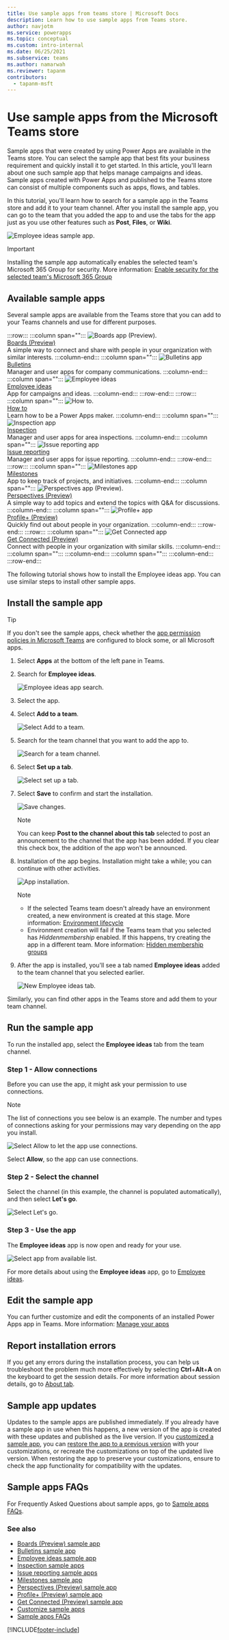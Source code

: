 ```yaml
---
title: Use sample apps from teams store | Microsoft Docs
description: Learn how to use sample apps from Teams store.
author: navjotm
ms.service: powerapps
ms.topic: conceptual
ms.custom: intro-internal
ms.date: 06/25/2021
ms.subservice: teams
ms.author: namarwah
ms.reviewer: tapanm
contributors:
  - tapanm-msft
---
```


# Use sample apps from the Microsoft Teams store

Sample apps that were created by using Power Apps are available in the Teams store. You can select the sample app that best fits your business requirement and quickly install it to get started. In this article, you'll learn about one such sample app that helps manage campaigns and ideas. Sample apps created with Power Apps and published to the Teams store can consist of multiple components such as apps, flows, and tables.

In this tutorial, you'll learn how to search for a sample app in the Teams store and add it to your team channel. After you install the sample app, you can go to the team that you added the app to and use the tabs for the app just as you use other features such as **Post**, **Files**, or **Wiki**.

![Employee ideas sample app.](media/sample-app.png "Employee ideas sample app")

> [!IMPORTANT]
> Installing the sample app automatically enables the selected team's Microsoft 365 Group for security. More information: [Enable security for the selected team's Microsoft 365 Group](../maker/canvas-apps/share-app.md#share-an-app-with-microsoft-365-groups)

## Available sample apps

Several sample apps are available from the Teams store that you can add to your Teams channels and use for different purposes.

:::row:::
   :::column span="":::
      ![Boards app (Preview).](media/app-icons/boards-app-icon.png "Boards app (Preview)") <br> [Boards (Preview)](boards.md) <br> A simple way to connect and share with people in your organization with similar interests.
   :::column-end:::
   :::column span="":::
      ![Bulletins app](media/app-icons/bulletins-app-icon.png "Bulletins app") <br> [Bulletins](bulletins.md) <br> Manager and user apps for company communications.
   :::column-end:::
   :::column span="":::
      ![Employee ideas](media/app-icons/employee-ideas-app-icon.png "Employee ideas app") <br> [Employee ideas](employee-ideas.md) <br> App for campaigns and ideas.
   :::column-end:::
:::row-end:::
:::row:::
   :::column span="":::
      ![How to.](media/app-icons/how-to-app-icon.png "How to app (Preview)") <br> [How to](how-to.md) <br> Learn how to be a Power Apps maker.
   :::column-end:::
   :::column span="":::
      ![Inspection app](media/app-icons/inspection-app-icon.png "Inspection app") <br> [Inspection](inspection.md) <br> Manager and user apps for area inspections.
   :::column-end:::
   :::column span="":::
      ![Issue reporting app](media/app-icons/issue-reporting-app-icon.png "Issue reporting app") <br> [Issue reporting](issue-reporting.md) <br> Manager and user apps for issue reporting.
   :::column-end:::
:::row-end:::
:::row:::
   :::column span="":::
      ![Milestones app](media/app-icons/milestones-app-icon.png "Milestones app") <br> [Milestones](milestones.md) <br> App to keep track of projects, and initiatives.
   :::column-end:::
    :::column span="":::
      ![Perspectives app (Preview).](media/app-icons/perspectives-app-icon.png "Perspectives app (Preview)") <br> [Perspectives (Preview)](perspectives.md) <br> A simple way to add topics and extend the topics with Q&A for discussions.
   :::column-end:::
   :::column span="":::
      ![Profile+ app](media/app-icons/profile-app-icon.png "Profile+ app") <br> [Profile+ (Preview)](profile-app.md) <br> Quickly find out about people in your organization.
   :::column-end:::
:::row-end:::
:::row:::
   :::column span="":::
    ![Get Connected app](media/app-icons/get-connected-app-icon.png "Get Connected app") <br> [Get Connected (Preview)](get-connected.md) <br> Connect with people in your organization with similar skills.
   :::column-end:::
   :::column span="":::
    :::column-end:::
   :::column span="":::
    :::column-end:::
:::row-end:::

The following tutorial shows how to install the Employee ideas app. You can use similar steps to install other sample apps.

## Install the sample app

> [!TIP]
> If you don't see the sample apps, check whether the [app permission policies in Microsoft Teams](/microsoftteams/teams-app-permission-policies) are configured to block some, or all Microsoft apps.

1. Select **Apps** at the bottom of the left pane in Teams.

1. Search for **Employee ideas**.

    ![Employee ideas app search.](media/sample-app-9.png "Employee ideas app search")

1. Select the app.

1. Select **Add to a team**.

    ![Select Add to a team.](media/sample-app-1.png "Select Add to a team")

1. Search for the team channel that you want to add the app to.

    ![Search for a team channel.](media/sample-app-2.png "Search for a team channel")

1. Select **Set up a tab**.

   ![Select set up a tab.](media/sample-app-3.png "Select set up a tab")

1. Select **Save** to confirm and start the installation.

    ![Save changes.](media/sample-app-4.png "Save changes")

    > [!NOTE]
    > You can keep **Post to the channel about this tab** selected to post an announcement
    to the channel that the app has been added. If you clear this check box, the addition of the app won't be announced.

1. Installation of the app begins. Installation might take a while; you can continue
    with other activities.

    ![App installation.](media/sample-app-5.png "App installation")

    > [!NOTE]
    > - If the selected Teams team doesn't already have an environment created, a new environment is created at this stage. More information: [Environment lifecycle](/power-platform/admin/about-teams-environment)
    > - Environment creation will fail if the Teams team that you selected has *Hiddenmembership* enabled. If this happens, try creating the app in a different team. More information: [Hidden membership groups](known-issues-limitations.md#hidden-membership-groups)

1. After the app is installed, you'll see a tab named **Employee ideas** added to the team channel that you selected earlier.

    ![New Employee ideas tab.](media/sample-app-6.png "New Employee ideas tab")

Similarly, you can find other apps in the Teams store and add them to your team channel.

## Run the sample app

To run the installed app, select the **Employee ideas** tab from the team channel.

### Step 1 - Allow connections

Before you can use the app, it might ask your permission to use connections.

> [!NOTE]
> The list of connections you see below is an example. The number and types of connections asking for your permissions may vary depending on the app you install.

![Select Allow to let the app use connections.](media/sample-app-10.png "Select Allow to let the app use connections")

Select **Allow**, so the app can use connections.

### Step 2 - Select the channel

Select the channel (in this example, the channel is populated automatically), and then select **Let's go**.

![Select Let's go.](media/sample-app-11.png "Select Let's go")

### Step 3 - Use the app

The **Employee ideas** app is now open and ready for your use.

![Select app from available list.](media/sample-app-12.png "Select app from available list")

For more details about using the **Employee ideas** app, go to [Employee ideas](employee-ideas.md).

## Edit the sample app

You can further customize and edit the components of an installed Power Apps app in Teams. More information: [Manage your apps](manage-your-apps.md)

## Report installation errors

If you get any errors during the installation process, you can help us troubleshoot the problem much more effectively by selecting **Ctrl**+**Alt**+**A** on the keyboard to get the session details. For more information about session details, go to [About tab](overview-of-the-power-apps-app.md#about).

## Sample app updates

Updates to the sample apps are published immediately. If you already have a sample app in use when this happens, a new version of the app is created with these updates and published as the live version. If you [customized a sample app](customize-sample-apps.md), you can [restore the app to a previous version](manage-your-apps.md#restore-an-app) with your customizations, or recreate the customizations on top of the updated live version. When restoring the app to preserve your customizations, ensure to check the app functionality for compatibility with the updates.

## Sample apps FAQs

For Frequently Asked Questions about sample apps, go to [Sample apps FAQs](sample-apps-faqs.md).

### See also

- [Boards (Preview) sample app](boards.md)
- [Bulletins sample app](bulletins.md)
- [Employee ideas sample app](employee-ideas.md)  
- [Inspection sample apps](inspection.md)  
- [Issue reporting sample apps](issue-reporting.md)
- [Milestones sample app](milestones.md)
- [Perspectives (Preview) sample app](perspectives.md)
- [Profile+ (Preview) sample app](profile-app.md)
- [Get Connected (Preview) sample app](get-connected.md)
- [Customize sample apps](customize-sample-apps.md)
- [Sample apps FAQs](sample-apps-faqs.md)

[!INCLUDE[footer-include](../includes/footer-banner.md)]